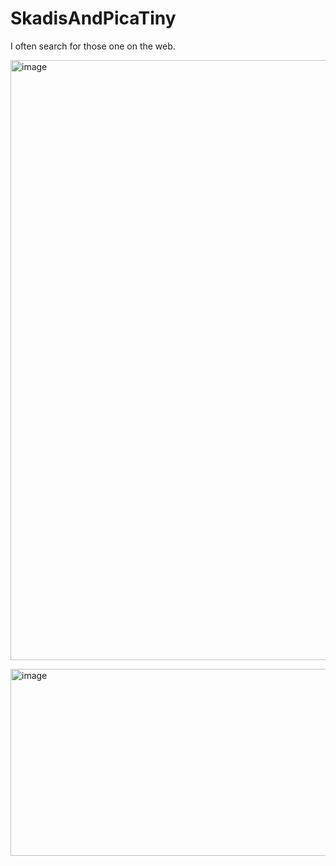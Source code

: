 # SkadisAndPicaTiny
I often search for those one on the web.


[<img width="963" height="960" alt="image" src="https://github.com/user-attachments/assets/d822d52b-3013-4e87-8b2c-b9da5682d718" />](https://www.google.com/search?q=skadis+measure+mm)


[<img width="600" height="299" alt="image" src="https://github.com/user-attachments/assets/0b335f72-77bb-417f-b3f6-7d2e55e23518" />](https://www.google.com/search?q=picatiny+measure+mm)
